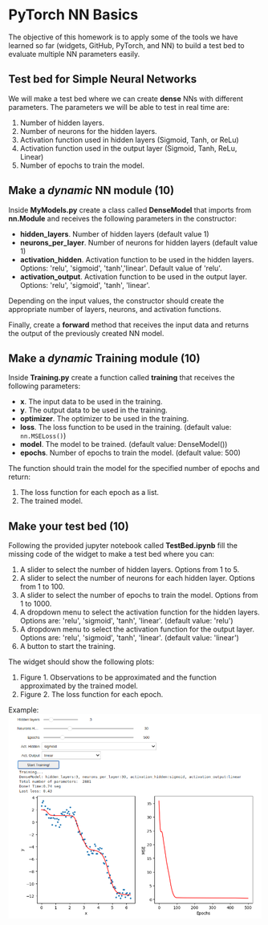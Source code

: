 #  PyTorch NN Basics

The objective of this homework is to apply some of the tools we have learned so far (widgets, GitHub, PyTorch, and NN) 
to build a test bed to evaluate multiple NN parameters easily. 

## Test bed for Simple Neural Networks

We will make a test bed where we can create **dense** NNs with different parameters. 
The parameters we will be able to test in real time are:
1. Number of hidden layers.
2. Number of neurons for the hidden layers.
3. Activation function used in hidden layers (Sigmoid, Tanh, or ReLu)
4. Activation function used in the output layer (Sigmoid, Tanh, ReLu, Linear)
5. Number of epochs to train the model.

## Make a *dynamic* NN module (10) 
Inside **MyModels.py** create a class called **DenseModel** that
imports from **nn.Module** and receives the following parameters in the constructor:

* **hidden_layers**. Number of hidden layers (default value 1)
* **neurons_per_layer**. Number of neurons for hidden layers (default value 1)
* **activation_hidden**. Activation function to be used in the hidden layers. Options: 'relu', 'sigmoid', 'tanh','linear'. 
Default value of 'relu'.
* **activation_output**. Activation function to be used in the output layer. 
Options: 'relu', 'sigmoid', 'tanh', 'linear'. 

Depending on the input values, the constructor should create the appropriate number of layers, neurons, and activation functions. 

Finally, create a **forward** method that receives the input data and returns the output of the previously created NN model.

## Make a *dynamic* Training module (10) 
Inside **Training.py** create a function called **training** that
receives the following parameters:

* **x**. The input data to be used in the training.
* **y**. The output data to be used in the training. 
* **optimizer**. The optimizer to be used in the training. 
* **loss**. The loss function to be used in the training. (default value: `nn.MSELoss()`)
* **model**. The model to be trained. (default value: DenseModel())
* **epochs**. Number of epochs to train the model. (default value: 500)

The function should train the model for the specified number of epochs and return:
1. The loss function for each epoch as a list.
2. The trained model.

## Make your test bed (10)
Following the provided jupyter notebook called **TestBed.ipynb** fill the missing code of the widget
to make a test bed where you can:

1. A slider to select the number of hidden layers. Options from 1 to 5.
2. A slider to select the number of neurons for each hidden layer. Options from 1 to 100.
3. A slider to select the number of epochs to train the model. Options from 1 to 1000.
4. A dropdown menu to select the activation function for the hidden layers. Options are: 'relu', 'sigmoid', 'tanh', 'linear'. (default value: 'relu')
5. A dropdown menu to select the activation function for the output layer. Options are: 'relu', 'sigmoid', 'tanh', 'linear'. (default value: 'linear')
6. A button to start the training.

The widget should show the following plots: 
1. Figure 1. Observations to be approximated and the function approximated by the trained model.
2. Figure 2. The loss function for each epoch.

Example:
![](./images/ExampleOutput.png)